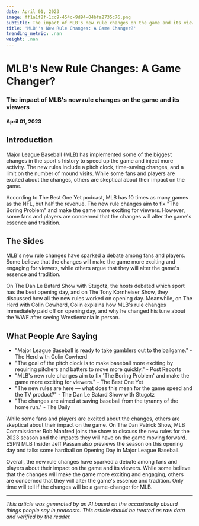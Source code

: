 ```yaml
---
date: April 01, 2023
image: ff1a1f8f-1cc9-454c-9d94-04bfa2735c76.png
subtitle: The impact of MLB's new rule changes on the game and its viewers
title: 'MLB''s New Rule Changes: A Game Changer?'
trending_metric: .nan
weight: .nan
---
```

# MLB's New Rule Changes: A Game Changer?
### The impact of MLB's new rule changes on the game and its viewers
#### April 01, 2023

## Introduction
Major League Baseball (MLB) has implemented some of the biggest changes in the sport's history to speed up the game and inject more activity. The new rules include a pitch clock, time-saving changes, and a limit on the number of mound visits. While some fans and players are excited about the changes, others are skeptical about their impact on the game. 

According to The Best One Yet podcast, MLB has 10 times as many games as the NFL, but half the revenue. The new rule changes aim to fix "The Boring Problem" and make the game more exciting for viewers. However, some fans and players are concerned that the changes will alter the game's essence and tradition.

## The Sides
MLB's new rule changes have sparked a debate among fans and players. Some believe that the changes will make the game more exciting and engaging for viewers, while others argue that they will alter the game's essence and tradition. 

On The Dan Le Batard Show with Stugotz, the hosts debated which sport has the best opening day, and on The Tony Kornheiser Show, they discussed how all the new rules worked on opening day. Meanwhile, on The Herd with Colin Cowherd, Colin explains how MLB's rule changes immediately paid off on opening day, and why he changed his tune about the WWE after seeing Wrestlemania in person.

## What People Are Saying
- "Major League Baseball is ready to take gamblers out to the ballgame." - The Herd with Colin Cowherd
- "The goal of the pitch clock is to make baseball more exciting by requiring pitchers and batters to move more quickly." - Post Reports
- "MLB's new rule changes aim to fix 'The Boring Problem' and make the game more exciting for viewers." - The Best One Yet
- "The new rules are here — what does this mean for the game speed and the TV product?" - The Dan Le Batard Show with Stugotz
- "The changes are aimed at saving baseball from the tyranny of the home run." - The Daily

While some fans and players are excited about the changes, others are skeptical about their impact on the game. On The Dan Patrick Show, MLB Commissioner Rob Manfred joins the show to discuss the new rules for the 2023 season and the impacts they will have on the game moving forward. ESPN MLB Insider Jeff Passan also previews the season on this opening day and talks some hardball on Opening Day in Major League Baseball. 

Overall, the new rule changes have sparked a debate among fans and players about their impact on the game and its viewers. While some believe that the changes will make the game more exciting and engaging, others are concerned that they will alter the game's essence and tradition. Only time will tell if the changes will be a game-changer for MLB.

 --- 

*This article was generated by an AI based on the occasionally absurd things people say in podcasts. This article should be treated as raw data and verified by the reader.*